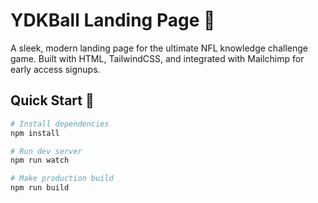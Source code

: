 # YDKBall Landing Page 🏈

A sleek, modern landing page for the ultimate NFL knowledge challenge game. Built with HTML, TailwindCSS, and integrated with Mailchimp for early access signups.

## Quick Start 🚀

```bash
# Install dependencies
npm install

# Run dev server
npm run watch

# Make production build
npm run build
